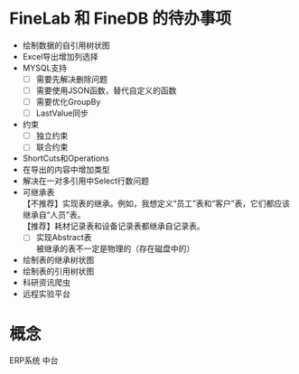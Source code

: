 # FineLab 和 FineDB 的待办事项


- 绘制数据的自引用树状图
- Excel导出增加列选择
- MYSQL支持
  - [ ] 需要先解决删除问题
  - [ ] 需要使用JSON函数，替代自定义的函数
  - [ ] 需要优化GroupBy
  - [ ] LastValue同步
- 约束
  - [ ] 独立约束
  - [ ] 联合约束
- ShortCuts和Operations
- 在导出的内容中增加类型
- 解决在一对多引用中Select行数问题
- 可继承表  
  【不推荐】实现表的继承。例如，我想定义“员工”表和“客户”表，它们都应该继承自“人员”表。  
  【推荐】耗材记录表和设备记录表都继承自记录表。
  - [ ] 实现Abstract表  
    被继承的表不一定是物理的（存在磁盘中的）
- 绘制表的继承树状图
- 绘制表的引用树状图
- 科研资讯爬虫
- 远程实验平台


# 概念
ERP系统
中台



